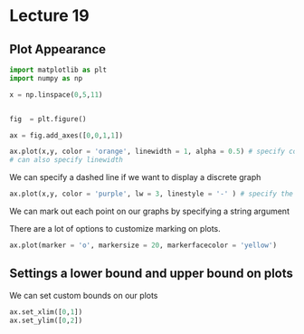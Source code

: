 # Lecture 19

## Plot Appearance


````python
import matplotlib as plt 
import numpy as np

x = np.linspace(0,5,11) 


fig  = plt.figure()

ax = fig.add_axes([0,0,1,1])

ax.plot(x,y, color = 'orange', linewidth = 1, alpha = 0.5) # specify colors as strings or rgb hex codes 
# can also specify linewidth
````

We can specify a dashed line if we want to display a discrete graph
````python
ax.plot(x,y, color = 'purple', lw = 3, linestyle = '-' ) # specify the markers as strings
````



We can mark out each point on our graphs by specifying a string argument

There are a lot of options to customize marking on plots.
````python
ax.plot(marker = 'o', markersize = 20, markerfacecolor = 'yellow') 
````

## Settings a lower bound and upper bound on plots

We can set custom bounds on our plots

````python
ax.set_xlim([0,1])
ax.set_ylim([0,2])
````













